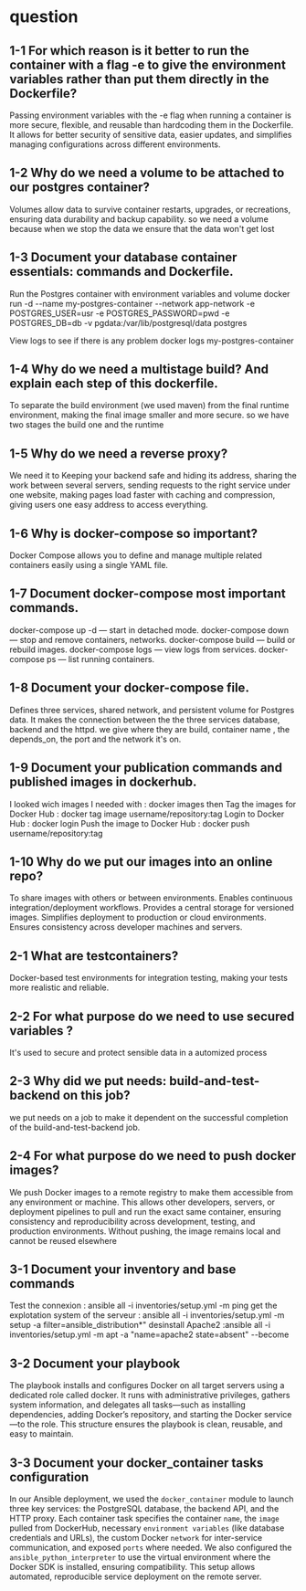 # question

## 1-1 For which reason is it better to run the container with a flag -e to give the environment variables rather than put them directly in the Dockerfile?
 Passing environment variables with the -e flag when running a container is more secure, flexible, and reusable than hardcoding them in the Dockerfile. It allows for better security of sensitive data, easier updates, and simplifies managing configurations across different environments.

## 1-2 Why do we need a volume to be attached to our postgres container?
Volumes allow data to survive container restarts, upgrades, or recreations, ensuring data durability and backup capability.
so  we need a volume because when we stop the data we ensure that the data won't get lost

## 1-3 Document your database container essentials: commands and Dockerfile.
Run the Postgres container with environment variables and volume
docker run -d --name my-postgres-container --network app-network -e POSTGRES_USER=usr -e POSTGRES_PASSWORD=pwd -e POSTGRES_DB=db -v pgdata:/var/lib/postgresql/data postgres

View logs to see if there is any problem
docker logs my-postgres-container


## 1-4 Why do we need a multistage build? And explain each step of this dockerfile.
To separate the build environment (we used maven) from the final runtime environment, making the final image smaller and more secure. so we have two stages the build one and the runtime

## 1-5 Why do we need a reverse proxy?
We need it to Keeping your backend safe and hiding its address, sharing the work between several servers,
sending requests to the right service under one website, making pages load faster with caching and compression, giving users one easy address to access everything.

## 1-6 Why is docker-compose so important?
Docker Compose allows you to define and manage multiple related containers easily using a single YAML file.

## 1-7 Document docker-compose most important commands.
docker-compose up -d — start in detached mode.
docker-compose down — stop and remove containers, networks.
docker-compose build — build or rebuild images.
docker-compose logs — view logs from services.
docker-compose ps — list running containers.

## 1-8 Document your docker-compose file.
Defines three services, shared network, and persistent volume for Postgres data.
It makes the connection between the the three services database, backend and the httpd. we give where they are build, container name , the depends_on, the port and the network it's on.

## 1-9 Document your publication commands and published images in dockerhub.
I looked wich images I needed with : docker images 
then Tag the images for Docker Hub : docker tag image username/repository:tag
Login to Docker Hub : docker login
Push the image to Docker Hub : docker push username/repository:tag
 
## 1-10 Why do we put our images into an online repo?
To share images with others or between environments.
Enables continuous integration/deployment workflows.
Provides a central storage for versioned images.
Simplifies deployment to production or cloud environments.
Ensures consistency across developer machines and servers.


## 2-1 What are testcontainers?
Docker-based test environments for integration testing, making your tests more realistic and reliable.

## 2-2 For what purpose do we need to use secured variables ?
It's used to secure and protect sensible data in a automized process

## 2-3 Why did we put needs: build-and-test-backend on this job? 
we put needs on a job to make it dependent on the successful completion of the build-and-test-backend job.

## 2-4 For what purpose do we need to push docker images?
We push Docker images to a remote registry to make them accessible from any environment or machine. This allows other developers, servers, or deployment pipelines to pull and run the exact same container, ensuring consistency and reproducibility across development, testing, and production environments. Without pushing, the image remains local and cannot be reused elsewhere

## 3-1 Document your inventory and base commands
Test the connexion : ansible all -i inventories/setup.yml -m ping
get the explotation system of the serveur : ansible all -i inventories/setup.yml -m setup -a filter=ansible_distribution*"
desinstall Apache2 :ansible all -i inventories/setup.yml -m apt -a "name=apache2 state=absent" --become

## 3-2 Document your playbook
The playbook installs and configures Docker on all target servers using a dedicated role called docker. It runs with administrative privileges, gathers system information, and delegates all tasks—such as installing dependencies, adding Docker’s repository, and starting the Docker service—to the role. This structure ensures the playbook is clean, reusable, and easy to maintain.

## 3-3 Document your docker_container tasks configuration
In our Ansible deployment, we used the `docker_container` module to launch three key services: the PostgreSQL database, the backend API, and the HTTP proxy. Each container task specifies the container `name`, the `image` pulled from DockerHub, necessary `environment variables` (like database credentials and URLs), the custom Docker `network` for inter-service communication, and exposed `ports` where needed. We also configured the `ansible_python_interpreter` to use the virtual environment where the Docker SDK is installed, ensuring compatibility. This setup allows automated, reproducible service deployment on the remote server.
